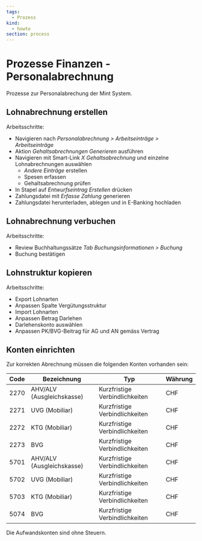 ```yaml
---
tags:
  - Prozess
kind:
  - howto
section: process
---
```

# Prozesse Finanzen - Personalabrechnung
Prozesse zur Personalabrechung der Mint System.
## Lohnabrechnung erstellen

Arbeitsschritte:
* Navigieren nach *Personalabrechnung  > Arbeitseinträge > Arbeitseinträge*
* Aktion *Gehaltsabrechnungen Generieren* ausführen
* Navigieren mit Smart-Link *X Gehaltsabrechnung* und einzelne Lohnabrechnungen auswählen
	* *Andere Einträge* erstellen 
	* Spesen erfassen
	* Gehaltsabrechnung prüfen
* In Stapel auf *Entwurfseintrag Erstellen* drücken
* Zahlungsdatei mit *Erfasse Zahlung* generieren
* Zahlungsdatei herunterladen, ablegen und in E-Banking hochladen

## Lohnabrechnung verbuchen

Arbeitsschritte:
* Review Buchhaltungssätze *Tab Buchungsinformationen > Buchung*
* Buchung bestätigen

## Lohnstruktur kopieren

Arbeitsschritte:
* Export Lohnarten
* Anpassen Spalte Vergütungsstruktur
* Import Lohnarten
* Anpassen Betrag Darlehen
* Darlehenskonto auswählen
* Anpassen PK/BVG-Beitrag für AG und AN gemäss Vertrag
## Konten einrichten

Zur korrekten Abrechnung müssen die folgenden Konten vorhanden sein:

| Code | Bezeichnung               | Typ                            | Währung |
| ---- | ------------------------- | ------------------------------ | ------- |
| 2270 | AHV/ALV (Ausgleichskasse) | Kurzfristige Verbindlichkeiten | CHF     |
| 2271 | UVG (Mobiliar)            | Kurzfristige Verbindlichkeiten | CHF     |
| 2272 | KTG (Mobiliar)            | Kurzfristige Verbindlichkeiten | CHF     |
| 2273 | BVG                       | Kurzfristige Verbindlichkeiten | CHF     |
| 5701 | AHV/ALV (Ausgleichskasse) | Kurzfristige Verbindlichkeiten | CHF     |
| 5702 | UVG (Mobiliar)            | Kurzfristige Verbindlichkeiten | CHF     |
| 5703 | KTG (Mobiliar)            | Kurzfristige Verbindlichkeiten | CHF     |
| 5074 | BVG                       | Kurzfristige Verbindlichkeiten | CHF     |

Die Aufwandskonten sind ohne Steuern.